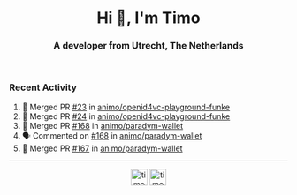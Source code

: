 <h1 align="center">Hi 👋, I'm Timo</h1>
<h3 align="center">A developer from Utrecht, The Netherlands</h3>
<br/>
<!-- https://github.com/rahuldkjain/github-profile-readme-generator --!>

<!--  <p align="left"><img src="https://github-readme-stats.vercel.app/api?username=timoglastra&show_icons=true&count_private=true&" alt="timoglastra" /></p> --!>

<!--
Github language stats
<p align="left"><img src="https://github-readme-stats.vercel.app/api/top-langs/?username=timoglastra&layout=compact" alt="timoglastra" /><p>
-->

<!-- Codestats language stats -->
<!-- <p align="left"><img src="https://codestats-readme.vercel.app/api/top-langs/?username=timoglastra&layout=compact&language_count=12" alt="timoglastra" /><p>    --!>
  
<h3>Recent Activity</h3>

<!--START_SECTION:activity-->
1. 🎉 Merged PR [#23](https://github.com/animo/openid4vc-playground-funke/pull/23) in [animo/openid4vc-playground-funke](https://github.com/animo/openid4vc-playground-funke)
2. 🎉 Merged PR [#24](https://github.com/animo/openid4vc-playground-funke/pull/24) in [animo/openid4vc-playground-funke](https://github.com/animo/openid4vc-playground-funke)
3. 🎉 Merged PR [#168](https://github.com/animo/paradym-wallet/pull/168) in [animo/paradym-wallet](https://github.com/animo/paradym-wallet)
4. 🗣 Commented on [#168](https://github.com/animo/paradym-wallet/pull/168#issuecomment-2312702207) in [animo/paradym-wallet](https://github.com/animo/paradym-wallet)
5. 🎉 Merged PR [#167](https://github.com/animo/paradym-wallet/pull/167) in [animo/paradym-wallet](https://github.com/animo/paradym-wallet)
<!--END_SECTION:activity-->

---

<p align="center">
<a href="https://twitter.com/timoglastra" target="blank"><img align="center" src="https://cdn.jsdelivr.net/npm/simple-icons@3.0.1/icons/twitter.svg" alt="timoglastra" height="30" width="30" /></a>
<a href="https://linkedin.com/in/timoglastra" target="blank"><img align="center" src="https://cdn.jsdelivr.net/npm/simple-icons@3.0.1/icons/linkedin.svg" alt="timoglastra" height="30" width="30" /></a>
</p>



